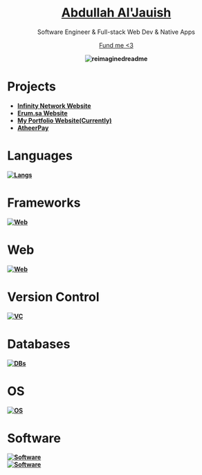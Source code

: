 <div align="center">
  <a href="https://jauish.com"><h1>Abdullah Al'Jauish</h1></a>
  <p>Software Engineer & Full-stack Web Dev & Native Apps</p>
  <a href="https://paypal.me/jauish">Fund me <3</a>
<b><p><p><b>

<img src="https://myreadme.vercel.app/api/embed/ajauish?panels=userstatistics,toprepositories,toplanguages,commitgraph" alt="reimaginedreadme" />
</div>

# Projects
- [Infinity Network Website](https://in8.network)
- [Erum.sa Website](https://erum.sa)
- [My Portfolio Website(Currently)](https://jauish.com)
- [AtheerPay](https://atheerpay.com)
  
# Languages
  [![Langs](https://skillicons.dev/icons?i=js,ts,py,dart,php,go)](https://skillicons.dev)

# Frameworks

  [![Web](https://skillicons.dev/icons?i=nodejs,flutter)](https://skillicons.dev)

# Web
  [![Web](https://skillicons.dev/icons?i=html,css,bootstrap,express,vue,react,electron,linux,flask,tailwind,next)](https://skillicons.dev)

# Version Control 

  [![VC](https://skillicons.dev/icons?i=git,github)](https://skillicons.dev)

# Databases
  [![DBs](https://skillicons.dev/icons?i=firebase,mysql,mongodb)](https://skillicons.dev)


# OS
  [![OS](https://skillicons.dev/icons?i=linux)](https://skillicons.dev)

# Software
  [![Software](https://skillicons.dev/icons?i=photoshop,premiere,aftereffects,audition)](https://skillicons.dev)<br>
  [![Software](https://skillicons.dev/icons?i=workers,cloudflare,docker,discord)](https://skillicons.dev)

